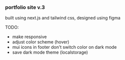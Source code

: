 ### portfolio site v.3
built using next.js and tailwind css, designed using figma

TODO:
- make responsive
- adjust color scheme (hover)
- mui icons in footer don't switch color on dark mode
- save dark mode theme (localstorage)
